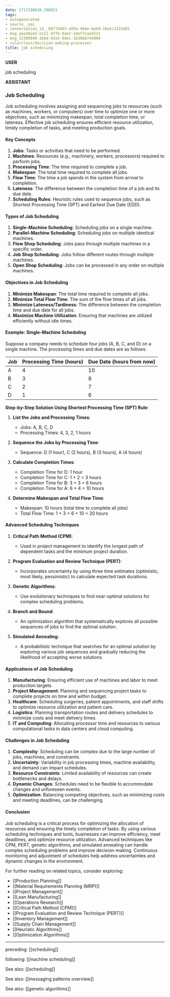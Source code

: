 ```yaml
---
date: 1717290838.398923
tags:
- autogenerated
- source__oai
- conversation_id__88f74403-a93e-464e-beb9-16e1c1323d81
- msg_aaa20a43-e111-4ffb-9ae2-14af7cae5531
- msg_1230d940-2eb4-43a5-9dec-1b30b6744090
- colorclass/decision-making-processes
title: job scheduling
---
```


**USER**

job scheduling


**ASSISTANT**

### Job Scheduling

Job scheduling involves assigning and sequencing jobs to resources (such as machines, workers, or computers) over time to optimize one or more objectives, such as minimizing makespan, total completion time, or lateness. Effective job scheduling ensures efficient resource utilization, timely completion of tasks, and meeting production goals.

#### Key Concepts

1. **Jobs**: Tasks or activities that need to be performed.
2. **Machines**: Resources (e.g., machinery, workers, processors) required to perform jobs.
3. **Processing Time**: The time required to complete a job.
4. **Makespan**: The total time required to complete all jobs.
5. **Flow Time**: The time a job spends in the system from arrival to completion.
6. **Lateness**: The difference between the completion time of a job and its due date.
7. **Scheduling Rules**: Heuristic rules used to sequence jobs, such as Shortest Processing Time (SPT) and Earliest Due Date (EDD).

#### Types of Job Scheduling

1. **Single-Machine Scheduling**: Scheduling jobs on a single machine.
2. **Parallel-Machine Scheduling**: Scheduling jobs on multiple identical machines.
3. **Flow Shop Scheduling**: Jobs pass through multiple machines in a specific order.
4. **Job Shop Scheduling**: Jobs follow different routes through multiple machines.
5. **Open Shop Scheduling**: Jobs can be processed in any order on multiple machines.

#### Objectives in Job Scheduling

1. **Minimize Makespan**: The total time required to complete all jobs.
2. **Minimize Total Flow Time**: The sum of the flow times of all jobs.
3. **Minimize Lateness/Tardiness**: The difference between the completion time and due date for all jobs.
4. **Maximize Machine Utilization**: Ensuring that machines are utilized efficiently without idle times.

#### Example: Single-Machine Scheduling

Suppose a company needs to schedule four jobs (A, B, C, and D) on a single machine. The processing times and due dates are as follows:

| Job | Processing Time (hours) | Due Date (hours from now) |
|-----|-------------------------|--------------------------|
| A   | 4                       | 10                       |
| B   | 3                       | 8                        |
| C   | 2                       | 7                        |
| D   | 1                       | 6                        |

**Step-by-Step Solution Using Shortest Processing Time (SPT) Rule**:

1. **List the Jobs and Processing Times**:
   - Jobs: A, B, C, D
   - Processing Times: 4, 3, 2, 1 hours

2. **Sequence the Jobs by Processing Time**:
   - Sequence: D (1 hour), C (2 hours), B (3 hours), A (4 hours)

3. **Calculate Completion Times**:
   - Completion Time for D: 1 hour
   - Completion Time for C: 1 + 2 = 3 hours
   - Completion Time for B: 3 + 3 = 6 hours
   - Completion Time for A: 6 + 4 = 10 hours

4. **Determine Makespan and Total Flow Time**:
   - Makespan: 10 hours (total time to complete all jobs)
   - Total Flow Time: 1 + 3 + 6 + 10 = 20 hours

#### Advanced Scheduling Techniques

1. **Critical Path Method (CPM)**:
   - Used in project management to identify the longest path of dependent tasks and the minimum project duration.

2. **Program Evaluation and Review Technique (PERT)**:
   - Incorporates uncertainty by using three time estimates (optimistic, most likely, pessimistic) to calculate expected task durations.

3. **Genetic Algorithms**:
   - Use evolutionary techniques to find near-optimal solutions for complex scheduling problems.

4. **Branch and Bound**:
   - An optimization algorithm that systematically explores all possible sequences of jobs to find the optimal solution.

5. **Simulated Annealing**:
   - A probabilistic technique that searches for an optimal solution by exploring various job sequences and gradually reducing the likelihood of accepting worse solutions.

#### Applications of Job Scheduling

1. **Manufacturing**: Ensuring efficient use of machines and labor to meet production targets.
2. **Project Management**: Planning and sequencing project tasks to complete projects on time and within budget.
3. **Healthcare**: Scheduling surgeries, patient appointments, and staff shifts to optimize resource utilization and patient care.
4. **Logistics**: Planning transportation routes and delivery schedules to minimize costs and meet delivery times.
5. **IT and Computing**: Allocating processor time and resources to various computational tasks in data centers and cloud computing.

#### Challenges in Job Scheduling

1. **Complexity**: Scheduling can be complex due to the large number of jobs, machines, and constraints.
2. **Uncertainty**: Variability in job processing times, machine availability, and demand can impact schedules.
3. **Resource Constraints**: Limited availability of resources can create bottlenecks and delays.
4. **Dynamic Changes**: Schedules need to be flexible to accommodate changes and unforeseen events.
5. **Optimization**: Balancing competing objectives, such as minimizing costs and meeting deadlines, can be challenging.

#### Conclusion

Job scheduling is a critical process for optimizing the allocation of resources and ensuring the timely completion of tasks. By using various scheduling techniques and tools, businesses can improve efficiency, meet deadlines, and optimize resource utilization. Advanced techniques like CPM, PERT, genetic algorithms, and simulated annealing can handle complex scheduling problems and improve decision-making. Continuous monitoring and adjustment of schedules help address uncertainties and dynamic changes in the environment.

For further reading on related topics, consider exploring:
- [[Production Planning]]
- [[Material Requirements Planning (MRP)]]
- [[Project Management]]
- [[Lean Manufacturing]]
- [[Operations Research]]
- [[Critical Path Method (CPM)]]
- [[Program Evaluation and Review Technique (PERT)]]
- [[Inventory Management]]
- [[Supply Chain Management]]
- [[Heuristic Algorithms]]
- [[Optimization Algorithms]]


---

preceding: [[scheduling]]  


following: [[machine scheduling]]

See also: [[scheduling]]


See also: [[messaging patterns overview]]


See also: [[genetic algorithms]]